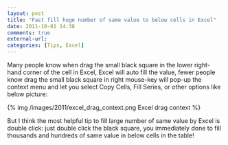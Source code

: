 ```yaml
---
layout: post
title: "Fast fill huge number of same value to below cells in Excel"
date: 2011-10-01 14:38
comments: true
external-url:
categories: [Tips, Excel]
---
```

Many people know when drag the small black square in the lower right-hand corner of the cell in Excel, Excel will auto fill the value, fewer people know drag the small black square in right mouse-key will pop-up the context menu and let you select Copy Cells, Fill Series, or other options like below picture:

<!--more-->

{% img /images/2011/excel_drag_context.png Excel drag context %}

But I think the most helpful tip to fill large number of same value by Excel is double click: just double click the black square, you immediately done to fill thousands and hundreds of same value in below cells in the table!